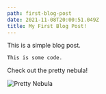```yaml
---
path: first-blog-post
date: 2021-11-08T20:00:51.049Z
title: My First Blog Post!
---
```

This is a simple blog post.

`This is some code.`

Check out the pretty nebula!

![Pretty Nebula](/assets/hs-2021-veil-nebula.jpeg "A Pretty Nebula")